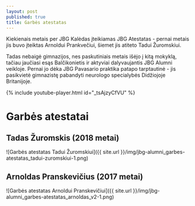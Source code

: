 ```yaml
---
layout: post
published: true
title: Garbės atestatas
---
```

Kiekienais metais per JBG Kalėdas įteikiamas JBG Atestatas - pernai metais jis buvo įteiktas Arnoldui Prankvečiui, šiemet jis atiteto Tadui Žuromskiui. 

Tadas nebaigė gimnazijos, nes paskutiniais metais išėjo į kitą mokyklą, tačiau jaučiasi esąs Balčikonietis ir aktyviai dalyvaujantis JBG Alumni veikloje. Pernai jo dėka JBG Pavasario praktika patapo tarptautinė - jis pasikvietė gimnazistę pabandyti neurologo specialybės Didžiojoje Britanijoje.

{% include youtube-player.html id="_tsAjzyCfVU" %}

# Garbės atestatai
## Tadas Žuromskis (2018 metai)
![Garbės atestatas Tadui Žuromskiui]({{ site.url }}/img/jbg-alumni_garbes-atestatas_tadui-zuromskiui-1.png)
## Arnoldas Pranskevičius (2017 metai)
![Garbės atestatas Arnoldui Pranskevičiui]({{ site.url }}/img/jbg-alumni_garbes-atestatas_arnoldas_v2-1.png)

